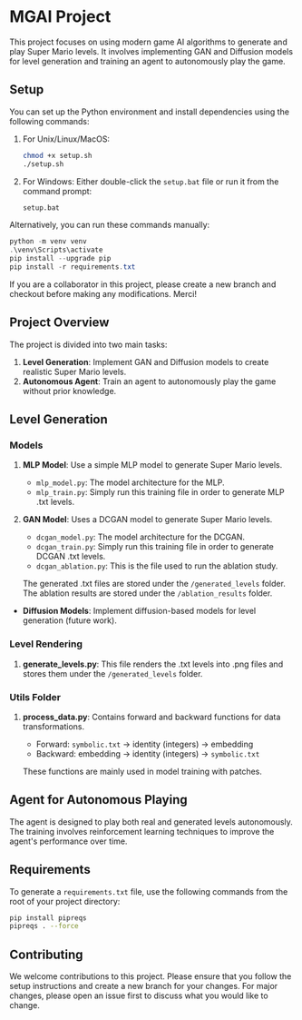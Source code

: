 # MGAI Project

This project focuses on using modern game AI algorithms to generate and play Super Mario levels. It involves implementing GAN and Diffusion models for level generation and training an agent to autonomously play the game.

## Setup

You can set up the Python environment and install dependencies using the following commands:

1. For Unix/Linux/MacOS:
    ```sh
    chmod +x setup.sh
    ./setup.sh
    ```

2. For Windows:
    Either double-click the `setup.bat` file or run it from the command prompt:
    ```cmd
    setup.bat
    ```

Alternatively, you can run these commands manually:
```powershell
python -m venv venv
.\venv\Scripts\activate
pip install --upgrade pip
pip install -r requirements.txt
```

If you are a collaborator in this project, please create a new branch and checkout before making any modifications. Merci!

## Project Overview

The project is divided into two main tasks:

1. **Level Generation**: Implement GAN and Diffusion models to create realistic Super Mario levels.
2. **Autonomous Agent**: Train an agent to autonomously play the game without prior knowledge.

## Level Generation

### Models

1. **MLP Model**: Use a simple MLP model to generate Super Mario levels. 
    - `mlp_model.py`: The model architecture for the MLP.
    - `mlp_train.py`: Simply run this training file in order to generate MLP .txt levels.

2. **GAN Model**: Uses a DCGAN model to generate Super Mario levels.
    - `dcgan_model.py`: The model architecture for the DCGAN.
    - `dcgan_train.py`: Simply run this training file in order to generate DCGAN .txt levels. 
    - `dcgan_ablation.py`: This is the file used to run the ablation study. 

    The generated .txt files are stored under the `/generated_levels` folder.
    The ablation results are stored under the `/ablation_results` folder.

- **Diffusion Models**: Implement diffusion-based models for level generation (future work).

### Level Rendering

1. **generate_levels.py**: This file renders the .txt levels into .png files and stores them under the `/generated_levels` folder. 

### Utils Folder

1. **process_data.py**: Contains forward and backward functions for data transformations.
    - Forward: `symbolic.txt` → identity (integers) → embedding
    - Backward: embedding → identity (integers) → `symbolic.txt`

    These functions are mainly used in model training with patches.

## Agent for Autonomous Playing

The agent is designed to play both real and generated levels autonomously. The training involves reinforcement learning techniques to improve the agent's performance over time.

## Requirements

To generate a `requirements.txt` file, use the following commands from the root of your project directory:
```sh
pip install pipreqs
pipreqs . --force
```

## Contributing

We welcome contributions to this project. Please ensure that you follow the setup instructions and create a new branch for your changes. For major changes, please open an issue first to discuss what you would like to change.


